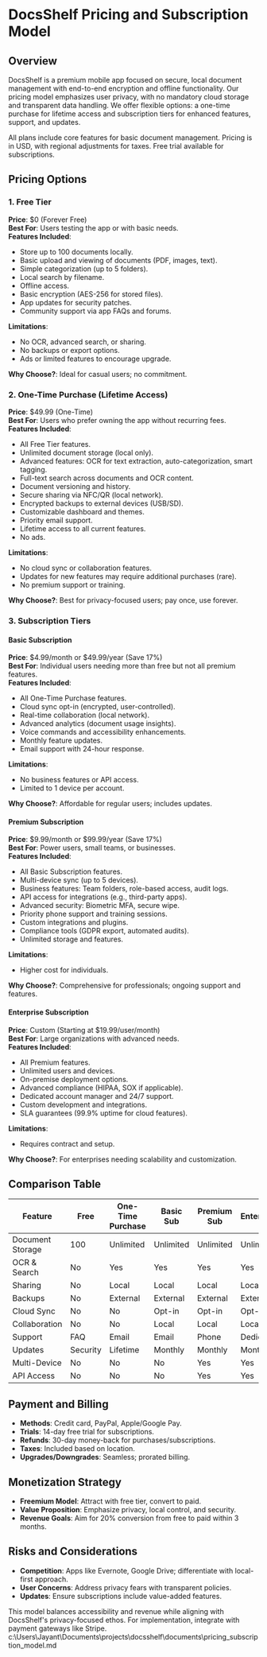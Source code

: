 # DocsShelf Pricing and Subscription Model

## Overview

DocsShelf is a premium mobile app focused on secure, local document management with end-to-end encryption and offline functionality. Our pricing model emphasizes user privacy, with no mandatory cloud storage and transparent data handling. We offer flexible options: a one-time purchase for lifetime access and subscription tiers for enhanced features, support, and updates.

All plans include core features for basic document management. Pricing is in USD, with regional adjustments for taxes. Free trial available for subscriptions.

## Pricing Options

### 1. Free Tier

**Price**: $0 (Forever Free)  
**Best For**: Users testing the app or with basic needs.  
**Features Included**:

- Store up to 100 documents locally.
- Basic upload and viewing of documents (PDF, images, text).
- Simple categorization (up to 5 folders).
- Local search by filename.
- Offline access.
- Basic encryption (AES-256 for stored files).
- App updates for security patches.
- Community support via app FAQs and forums.

**Limitations**:

- No OCR, advanced search, or sharing.
- No backups or export options.
- Ads or limited features to encourage upgrade.

**Why Choose?**: Ideal for casual users; no commitment.

### 2. One-Time Purchase (Lifetime Access)

**Price**: $49.99 (One-Time)  
**Best For**: Users who prefer owning the app without recurring fees.  
**Features Included**:

- All Free Tier features.
- Unlimited document storage (local only).
- Advanced features: OCR for text extraction, auto-categorization, smart tagging.
- Full-text search across documents and OCR content.
- Document versioning and history.
- Secure sharing via NFC/QR (local network).
- Encrypted backups to external devices (USB/SD).
- Customizable dashboard and themes.
- Priority email support.
- Lifetime access to all current features.
- No ads.

**Limitations**:

- No cloud sync or collaboration features.
- Updates for new features may require additional purchases (rare).
- No premium support or training.

**Why Choose?**: Best for privacy-focused users; pay once, use forever.

### 3. Subscription Tiers

#### Basic Subscription

**Price**: $4.99/month or $49.99/year (Save 17%)  
**Best For**: Individual users needing more than free but not all premium features.  
**Features Included**:

- All One-Time Purchase features.
- Cloud sync opt-in (encrypted, user-controlled).
- Real-time collaboration (local network).
- Advanced analytics (document usage insights).
- Voice commands and accessibility enhancements.
- Monthly feature updates.
- Email support with 24-hour response.

**Limitations**:

- No business features or API access.
- Limited to 1 device per account.

**Why Choose?**: Affordable for regular users; includes updates.

#### Premium Subscription

**Price**: $9.99/month or $99.99/year (Save 17%)  
**Best For**: Power users, small teams, or businesses.  
**Features Included**:

- All Basic Subscription features.
- Multi-device sync (up to 5 devices).
- Business features: Team folders, role-based access, audit logs.
- API access for integrations (e.g., third-party apps).
- Advanced security: Biometric MFA, secure wipe.
- Priority phone support and training sessions.
- Custom integrations and plugins.
- Compliance tools (GDPR export, automated audits).
- Unlimited storage and features.

**Limitations**:

- Higher cost for individuals.

**Why Choose?**: Comprehensive for professionals; ongoing support and features.

#### Enterprise Subscription

**Price**: Custom (Starting at $19.99/user/month)  
**Best For**: Large organizations with advanced needs.  
**Features Included**:

- All Premium features.
- Unlimited users and devices.
- On-premise deployment options.
- Advanced compliance (HIPAA, SOX if applicable).
- Dedicated account manager and 24/7 support.
- Custom development and integrations.
- SLA guarantees (99.9% uptime for cloud features).

**Limitations**:

- Requires contract and setup.

**Why Choose?**: For enterprises needing scalability and customization.

## Comparison Table

| Feature          | Free     | One-Time Purchase | Basic Sub | Premium Sub | Enterprise |
| ---------------- | -------- | ----------------- | --------- | ----------- | ---------- |
| Document Storage | 100      | Unlimited         | Unlimited | Unlimited   | Unlimited  |
| OCR & Search     | No       | Yes               | Yes       | Yes         | Yes        |
| Sharing          | No       | Local             | Local     | Local       | Local      |
| Backups          | No       | External          | External  | External    | External   |
| Cloud Sync       | No       | No                | Opt-in    | Opt-in      | Opt-in     |
| Collaboration    | No       | No                | Local     | Local       | Local      |
| Support          | FAQ      | Email             | Email     | Phone       | Dedicated  |
| Updates          | Security | Lifetime          | Monthly   | Monthly     | Monthly    |
| Multi-Device     | No       | No                | No        | Yes         | Yes        |
| API Access       | No       | No                | No        | Yes         | Yes        |

## Payment and Billing

- **Methods**: Credit card, PayPal, Apple/Google Pay.
- **Trials**: 14-day free trial for subscriptions.
- **Refunds**: 30-day money-back for purchases/subscriptions.
- **Taxes**: Included based on location.
- **Upgrades/Downgrades**: Seamless; prorated billing.

## Monetization Strategy

- **Freemium Model**: Attract with free tier, convert to paid.
- **Value Proposition**: Emphasize privacy, local control, and security.
- **Revenue Goals**: Aim for 20% conversion from free to paid within 3 months.

## Risks and Considerations

- **Competition**: Apps like Evernote, Google Drive; differentiate with local-first approach.
- **User Concerns**: Address privacy fears with transparent policies.
- **Updates**: Ensure subscriptions include value-added features.

This model balances accessibility and revenue while aligning with DocsShelf's privacy-focused ethos. For implementation, integrate with payment gateways like Stripe.</content>
<parameter name="filePath">c:\Users\Jayant\Documents\projects\docsshelf\documents\pricing_subscription_model.md
